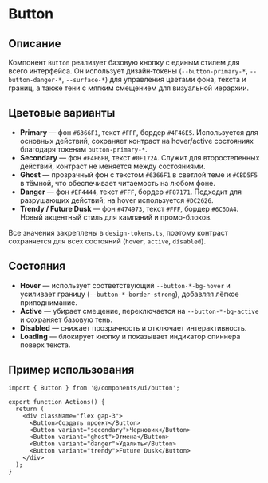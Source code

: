 # Button

## Описание
Компонент `Button` реализует базовую кнопку с единым стилем для всего интерфейса. Он использует дизайн‑токены (`--button-primary-*`, `--button-danger-*`, `--surface-*`) для управления цветами фона, текста и границ, а также тени с мягким смещением для визуальной иерархии.

## Цветовые варианты
- **Primary** — фон `#6366F1`, текст `#FFF`, бордер `#4F46E5`. Используется для основных действий, сохраняет контраст на hover/active состояниях благодаря токенам `button-primary-*`.
- **Secondary** — фон `#F4F6FB`, текст `#0F172A`. Служит для второстепенных действий, контраст не меняется между состояниями.
- **Ghost** — прозрачный фон с текстом `#6366F1` в светлой теме и `#CBD5F5` в тёмной, что обеспечивает читаемость на любом фоне.
- **Danger** — фон `#EF4444`, текст `#FFF`, бордер `#F87171`. Подходит для разрушающих действий; на hover используется `#DC2626`.
- **Trendy / Future Dusk** — фон `#474973`, текст `#FFF`, бордер `#6C6DA4`. Новый акцентный стиль для кампаний и промо-блоков.

Все значения закреплены в `design-tokens.ts`, поэтому контраст сохраняется для всех состояний (`hover`, `active`, `disabled`).

## Состояния
- **Hover** — использует соответствующий `--button-*-bg-hover` и усиливает границу (`--button-*-border-strong`), добавляя лёгкое приподнимание.
- **Active** — убирает смещение, переключается на `--button-*-bg-active` и сохраняет базовую тень.
- **Disabled** — снижает прозрачность и отключает интерактивность.
- **Loading** — блокирует кнопку и показывает индикатор спиннера поверх текста.

## Пример использования
```tsx
import { Button } from '@/components/ui/button';

export function Actions() {
  return (
    <div className="flex gap-3">
      <Button>Создать проект</Button>
      <Button variant="secondary">Черновик</Button>
      <Button variant="ghost">Отмена</Button>
      <Button variant="danger">Удалить</Button>
      <Button variant="trendy">Future Dusk</Button>
    </div>
  );
}
```
